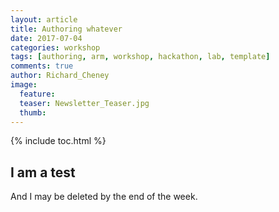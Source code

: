 ```yaml
---
layout: article
title: Authoring whatever
date: 2017-07-04
categories: workshop
tags: [authoring, arm, workshop, hackathon, lab, template]
comments: true
author: Richard_Cheney
image:
  feature: 
  teaser: Newsletter_Teaser.jpg
  thumb: 
---
```


{% include toc.html %}

## I am a test
 
And I may be deleted by the end of the week.
